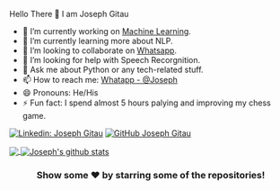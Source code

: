 Hello There 👋
I am Joseph Gitau

- 🔭 I’m currently working on [Machine Learning](https://africdsa.com/).
- 🌱 I’m currently learning more about NLP.
- 👯 I’m looking to collaborate on [Whatsapp](https://api.whatsapp.com/send?phone=254704084626&text=Hello).
- 🤔 I’m looking for help with Speech Recorgnition.
- 💬 Ask me about Python or any tech-related stuff.
- 📫 How to reach me: [Whatapp - @Joseph](https://api.whatsapp.com/send?phone=254704084626&text=Hello)
- 😄 Pronouns: He/His
- ⚡ Fun fact: I spend almost 5 hours palying and improving my chess game.

[![Linkedin: Joseph Gitau](https://img.shields.io/badge/-imthepk-blue?style=flat-square&logo=Linkedin&logoColor=white&link=https://www.linkedin.com/in/josephgitau/)](https://www.linkedin.com/in/josephgitau/)
[![GitHub Joseph Gitau](https://img.shields.io/github/followers/josephgitau?label=follow&style=social)](https://github.com/josephgitau)

<a href="https://github.com/josephgitau">
  <img align="center" src="https://github-readme-stats.vercel.app/api/top-langs/?username=josephgitau&theme=dark&hide_langs_below=1" />
</a>

<a href="https://github.com/josephgitau">
 <img align="center" src="https://github-readme-stats.vercel.app/api?username=josephgitau&show_icons=true&theme=dark&line_height=27" alt="Joseph's github stats"/>
</a>

<div align="center">

### Show some ❤️ by starring some of the repositories!

</div>
